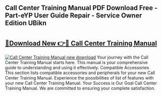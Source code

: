 ## Call Center Training Manual PDF Download Free - Part-eYP User Guide Repair - Service Owner Edition UBikn

# <h2><a href="http://bc37651.oget.top/?id=Call+Center+Training+Manual">🔗Download New 👉🔴 Call Center Training Manual</a></h2>

[![Call Center Training Manual new download](https://i.imgur.com/5g1atiW.png)](http://bc37651.oget.top/?id=Call+Center+Training+Manual)
Your journey with the Call Center Training Manual starts here. This manual is your comprehensive guide to understanding and using it effectively. Compatible Accessories This section lists compatible accessories and peripherals for your new Call Center Training Manual. Experience the possibilities of list of features with your new Call Center Training Manual. Your Success is Our Goal Call Center Training Manual. We are committed to ensuring your complete satisfaction.
